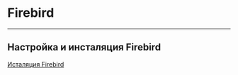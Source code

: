 # Firebird #

---

## Настройка и инсталяция Firebird ##

[Исталяция Firebird](firebird_install/main.md)